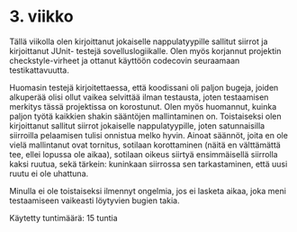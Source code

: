 # 3. viikko

Tällä viikolla olen kirjoittanut jokaiselle nappulatyypille sallitut siirrot ja kirjoittanut JUnit-
testejä sovelluslogiikalle. Olen myös korjannut projektin checkstyle-virheet ja ottanut käyttöön
codecovin seuraamaan testikattavuutta.

Huomasin testejä kirjoitettaessa, että koodissani oli paljon bugeja, joiden alkuperää olisi ollut vaikea
selvittää ilman testausta, joten testaamisen merkitys tässä projektissa on korostunut. Olen myös huomannut,
kuinka paljon työtä kaikkien shakin sääntöjen mallintaminen on. Toistaiseksi olen kirjoittanut sallitut siirrot
jokaiselle nappulatyypille, joten satunnaisilla siirroilla pelaamisen tulisi onnistua melko hyvin. 
Ainoat säännöt, joita en ole vielä mallintanut ovat tornitus, sotilaan korottaminen (näitä en välttämättä tee, 
ellei lopussa ole aikaa), sotilaan oikeus siirtyä ensimmäisellä siirrolla kaksi ruutua, sekä tärkein: kuninkaan
siirrossa sen tarkastaminen, että uusi ruutu ei ole uhattuna.

Minulla ei ole toistaiseksi ilmennyt ongelmia, jos ei lasketa aikaa, joka meni testaamiseen vaikeasti löytyvien
bugien takia. 


Käytetty tuntimäärä: 15 tuntia

